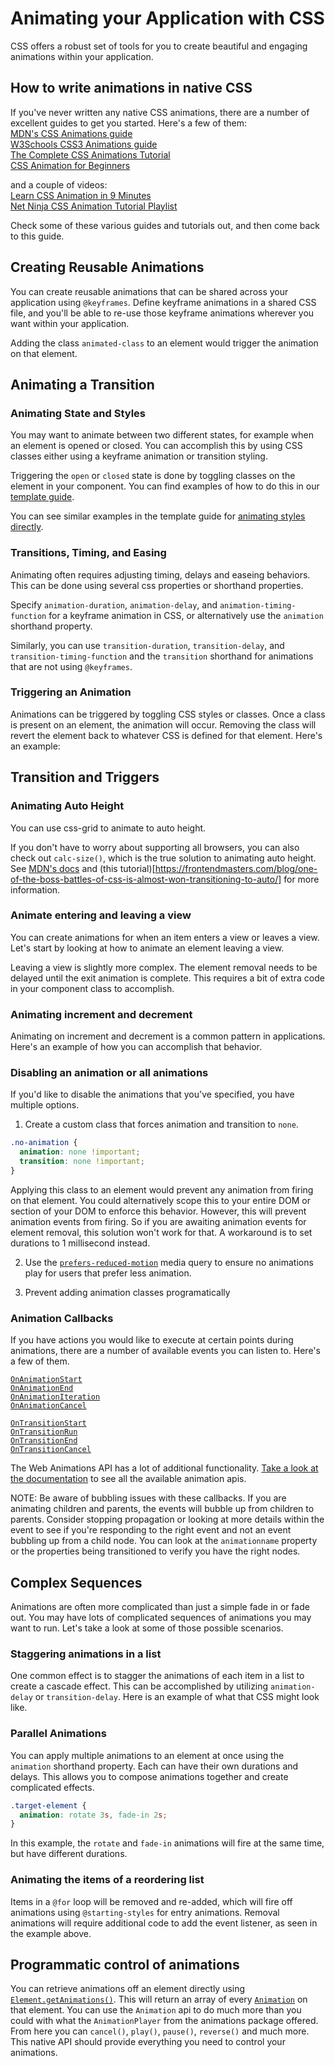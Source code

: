 # Animating your Application with CSS

CSS offers a robust set of tools for you to create beautiful and engaging animations within your application.

## How to write animations in native CSS

If you've never written any native CSS animations, there are a number of excellent guides to get you started. Here's a few of them:  
[MDN's CSS Animations guide](https://developer.mozilla.org/en-US/docs/Web/CSS/CSS_animations/Using_CSS_animations)  
[W3Schools CSS3 Animations guide](https://www.w3schools.com/css/css3_animations.asp)  
[The Complete CSS Animations Tutorial](https://www.lambdatest.com/blog/css-animations-tutorial/)  
[CSS Animation for Beginners](https://thoughtbot.com/blog/css-animation-for-beginners)  

and a couple of videos:  
[Learn CSS Animation in 9 Minutes](https://www.youtube.com/watch?v=z2LQYsZhsFw)  
[Net Ninja CSS Animation Tutorial Playlist](https://www.youtube.com/watch?v=jgw82b5Y2MU&list=PL4cUxeGkcC9iGYgmEd2dm3zAKzyCGDtM5)

Check some of these various guides and tutorials out, and then come back to this guide.

## Creating Reusable Animations

You can create reusable animations that can be shared across your application using `@keyframes`. Define keyframe animations in a shared CSS file, and you'll be able to re-use those keyframe animations wherever you want within your application.

<docs-code header="src/app/animations.css" path="adev/src/content/examples/animations/src/app/animations.css" visibleRegion="animation-shared"/>

Adding the class `animated-class` to an element would trigger the animation on that element.

## Animating a Transition

### Animating State and Styles

You may want to animate between two different states, for example when an element is opened or closed. You can accomplish this by using CSS classes either using a keyframe animation or transition styling.

<docs-code header="src/app/animations.css" path="adev/src/content/examples/animations/src/app/animations.css" visibleRegion="animation-states"/>

Triggering the `open` or `closed` state is done by toggling classes on the element in your component. You can find examples of how to do this in our [template guide](guide/templates/binding#css-class-and-style-property-bindings).

You can see similar examples in the template guide for [animating styles directly](guide/templates/binding#css-style-properties).

### Transitions, Timing, and Easing

Animating often requires adjusting timing, delays and easeing behaviors. This can be done using several css properties or shorthand properties.

Specify `animation-duration`, `animation-delay`, and `animation-timing-function` for a keyframe animation in CSS, or alternatively use the `animation` shorthand property.

<docs-code header="src/app/animations.css" path="adev/src/content/examples/animations/src/app/animations.css" visibleRegion="animation-timing"/>

Similarly, you can use `transition-duration`, `transition-delay`, and `transition-timing-function` and the `transition` shorthand for animations that are not using `@keyframes`.

<docs-code header="src/app/animations.css" path="adev/src/content/examples/animations/src/app/animations.css" visibleRegion="transition-timing"/>

### Triggering an Animation

Animations can be triggered by toggling CSS styles or classes. Once a class is present on an element, the animation will occur. Removing the class will revert the element back to whatever CSS is defined for that element. Here's an example:

<docs-code-multifile preview path="adev/src/content/examples/animations/src/app/native-css/open-close.component.ts">
    <docs-code header="src/app/open-close.component.ts" path="adev/src/content/examples/animations/src/app/native-css/open-close.component.ts" />
    <docs-code header="src/app/open-close.component.html" path="adev/src/content/examples/animations/src/app/native-css/open-close.component.html" />
    <docs-code header="src/app/open-close.component.css" path="adev/src/content/examples/animations/src/app/native-css/open-close.component.css"/>
</docs-code-multifile>

## Transition and Triggers

### Animating Auto Height

You can use css-grid to animate to auto height.

<docs-code-multifile preview path="adev/src/content/examples/animations/src/app/native-css/auto-height.component.ts">
    <docs-code header="src/app/auto-height.component.ts" path="adev/src/content/examples/animations/src/app/native-css/auto-height.component.ts" />
    <docs-code header="src/app/auto-height.component.html" path="adev/src/content/examples/animations/src/app/native-css/auto-height.component.html" />
    <docs-code header="src/app/auto-height.component.css" path="adev/src/content/examples/animations/src/app/native-css/auto-height.component.css"  />
</docs-code-multifile>

If you don't have to worry about supporting all browsers, you can also check out `calc-size()`, which is the true solution to animating auto height. See [MDN's docs](https://developer.mozilla.org/en-US/docs/Web/CSS/calc-size) and (this tutorial)[https://frontendmasters.com/blog/one-of-the-boss-battles-of-css-is-almost-won-transitioning-to-auto/] for more information.

### Animate entering and leaving a view

You can create animations for when an item enters a view or leaves a view. Let's start by looking at how to animate an element leaving a view.

<docs-code-multifile preview path="adev/src/content/examples/animations/src/app/native-css/insert.component.ts">
    <docs-code header="src/app/insert.component.ts" path="adev/src/content/examples/animations/src/app/native-css/insert.component.ts" />
    <docs-code header="src/app/insert.component.html" path="adev/src/content/examples/animations/src/app/native-css/insert.component.html" />
    <docs-code header="src/app/insert.component.css" path="adev/src/content/examples/animations/src/app/native-css/insert.component.css"  />
</docs-code-multifile>

Leaving a view is slightly more complex. The element removal needs to be delayed until the exit animation is complete. This requires a bit of extra code in your component class to accomplish.

<docs-code-multifile preview path="adev/src/content/examples/animations/src/app/native-css/remove.component.ts">
    <docs-code header="src/app/remove.component.ts" path="adev/src/content/examples/animations/src/app/native-css/remove.component.ts" />
    <docs-code header="src/app/remove.component.html" path="adev/src/content/examples/animations/src/app/native-css/remove.component.html" />
    <docs-code header="src/app/remove.component.css" path="adev/src/content/examples/animations/src/app/native-css/remove.component.css"  />
</docs-code-multifile>

### Animating increment and decrement

Animating on increment and decrement is a common pattern in applications. Here's an example of how you can accomplish that behavior.

<docs-code-multifile preview path="adev/src/content/examples/animations/src/app/native-css/increment-decrement.component.ts">
    <docs-code header="src/app/increment-decrement.component.ts" path="adev/src/content/examples/animations/src/app/native-css/increment-decrement.component.ts" />
    <docs-code header="src/app/increment-decrement.component.html" path="adev/src/content/examples/animations/src/app/native-css/increment-decrement.component.html" />
    <docs-code header="src/app/increment-decrement.component.css" path="adev/src/content/examples/animations/src/app/native-css/increment-decrement.component.css" />
</docs-code-multifile>

### Disabling an animation or all animations

If you'd like to disable the animations that you've specified, you have multiple options.

1. Create a custom class that forces animation and transition to `none`.

```css
.no-animation {
  animation: none !important;
  transition: none !important;
}
```

Applying this class to an element would prevent any animation from firing on that element. You could alternatively scope this to your entire DOM or section of your DOM to enforce this behavior. However, this will prevent animation events from firing. So if you are awaiting animation events for element removal, this solution won't work for that. A workaround is to set durations to 1 millisecond instead.

2. Use the [`prefers-reduced-motion`](https://developer.mozilla.org/en-US/docs/Web/CSS/@media/prefers-reduced-motion) media query to ensure no animations play for users that prefer less animation.

3. Prevent adding animation classes programatically

### Animation Callbacks

If you have actions you would like to execute at certain points during animations, there are a number of available events you can listen to. Here's a few of them.

[`OnAnimationStart`](https://developer.mozilla.org/en-US/docs/Web/API/Element/animationstart_event)  
[`OnAnimationEnd`](https://developer.mozilla.org/en-US/docs/Web/API/Element/animationend_event)  
[`OnAnimationIteration`](https://developer.mozilla.org/en-US/docs/Web/API/Element/animationitration_event)  
[`OnAnimationCancel`](https://developer.mozilla.org/en-US/docs/Web/API/Element/animationcancel_event)  

[`OnTransitionStart`](https://developer.mozilla.org/en-US/docs/Web/API/Element/transitionstart_event)  
[`OnTransitionRun`](https://developer.mozilla.org/en-US/docs/Web/API/Element/transitionrun_event)  
[`OnTransitionEnd`](https://developer.mozilla.org/en-US/docs/Web/API/Element/transitionend_event)  
[`OnTransitionCancel`](https://developer.mozilla.org/en-US/docs/Web/API/Element/transitioncancel_event)  

The Web Animations API has a lot of additional functionality. [Take a look at the documentation](https://developer.mozilla.org/en-US/docs/Web/API/Web_Animations_API) to see all the available animation apis.

NOTE: Be aware of bubbling issues with these callbacks. If you are animating children and parents, the events will bubble up from children to parents. Consider stopping propagation or looking at more details within the event to see if you're responding to the right event and not an event bubbling up from a child node. You can look at the `animationname` property or the properties being transitioned to verify you have the right nodes.

## Complex Sequences

Animations are often more complicated than just a simple fade in or fade out. You may have lots of complicated sequences of animations you may want to run. Let's take a look at some of those possible scenarios.

### Staggering animations in a list

One common effect is to stagger the animations of each item in a list to create a cascade effect. This can be accomplished by utilizing `animation-delay` or `transition-delay`. Here is an example of what that CSS might look like.

<docs-code-multifile preview path="adev/src/content/examples/animations/src/app/native-css/stagger.component.ts">
    <docs-code header="src/app/stagger.component.ts" path="adev/src/content/examples/animations/src/app/native-css/stagger.component.ts" />
    <docs-code header="src/app/stagger.component.html" path="adev/src/content/examples/animations/src/app/native-css/stagger.component.html" />
    <docs-code header="src/app/stagger.component.css" path="adev/src/content/examples/animations/src/app/native-css/stagger.component.css" />
</docs-code-multifile>

### Parallel Animations

You can apply multiple animations to an element at once using the `animation` shorthand property. Each can have their own durations and delays. This allows you to compose animations together and create complicated effects.

```css
.target-element {
  animation: rotate 3s, fade-in 2s;
}
```

In this example, the `rotate` and `fade-in` animations will fire at the same time, but have different durations.

### Animating the items of a reordering list

Items in a `@for` loop will be removed and re-added, which will fire off animations using `@starting-styles` for entry animations. Removal animations will require additional code to add the event listener, as seen in the example above.

<docs-code-multifile preview path="adev/src/content/examples/animations/src/app/native-css/reorder.component.ts">
    <docs-code header="src/app/reorder.component.ts" path="adev/src/content/examples/animations/src/app/native-css/reorder.component.ts" />
    <docs-code header="src/app/reorder.component.html" path="adev/src/content/examples/animations/src/app/native-css/reorder.component.html" />
    <docs-code header="src/app/reorder.component.css" path="adev/src/content/examples/animations/src/app/native-css/reorder.component.css" />
</docs-code-multifile>

## Programmatic control of animations

You can retrieve animations off an element directly using [`Element.getAnimations()`](https://developer.mozilla.org/en-US/docs/Web/API/Element/getAnimations). This will return an array of every [`Animation`](https://developer.mozilla.org/en-US/docs/Web/API/Animation) on that element. You can use the `Animation` api to do much more than you could with what the `AnimationPlayer` from the animations package offered. From here you can `cancel()`, `play()`, `pause()`, `reverse()` and much more. This native API should provide everything you need to control your animations.
